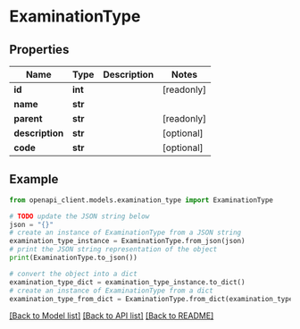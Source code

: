 # ExaminationType


## Properties

Name | Type | Description | Notes
------------ | ------------- | ------------- | -------------
**id** | **int** |  | [readonly] 
**name** | **str** |  | 
**parent** | **str** |  | [readonly] 
**description** | **str** |  | [optional] 
**code** | **str** |  | [optional] 

## Example

```python
from openapi_client.models.examination_type import ExaminationType

# TODO update the JSON string below
json = "{}"
# create an instance of ExaminationType from a JSON string
examination_type_instance = ExaminationType.from_json(json)
# print the JSON string representation of the object
print(ExaminationType.to_json())

# convert the object into a dict
examination_type_dict = examination_type_instance.to_dict()
# create an instance of ExaminationType from a dict
examination_type_from_dict = ExaminationType.from_dict(examination_type_dict)
```
[[Back to Model list]](../README.md#documentation-for-models) [[Back to API list]](../README.md#documentation-for-api-endpoints) [[Back to README]](../README.md)


